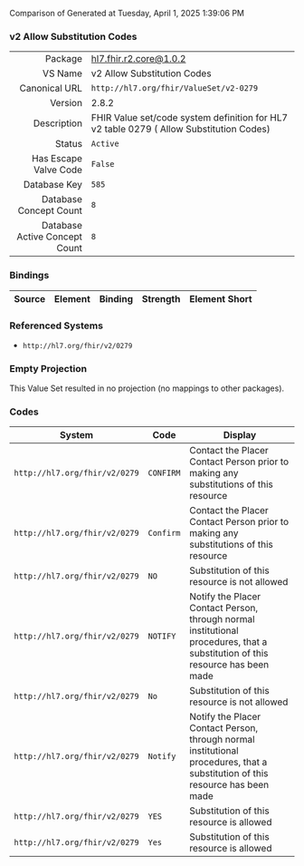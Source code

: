 Comparison of 
Generated at Tuesday, April 1, 2025 1:39:06 PM

### v2 Allow Substitution Codes

|      |     |
| ---: | --- |
| Package | hl7.fhir.r2.core@1.0.2 |
| VS Name | v2 Allow Substitution Codes |
| Canonical URL | `http://hl7.org/fhir/ValueSet/v2-0279` |
| Version | 2.8.2 |
| Description | FHIR Value set/code system definition for HL7 v2 table 0279 ( Allow Substitution Codes) |
| Status | `Active` |
| Has Escape Valve Code | `False` |
| Database Key | `585` |
| Database Concept Count | `8` |
| Database Active Concept Count | `8` |
### Bindings

| Source | Element | Binding | Strength | Element Short |
| ------ | ------- | ------- | -------- | ------------- |

### Referenced Systems

* `http://hl7.org/fhir/v2/0279`
### Empty Projection

This Value Set resulted in no projection (no mappings to other packages).

### Codes

| System | Code | Display |
| ------ | ---- | ------- |
| `http://hl7.org/fhir/v2/0279` | `CONFIRM` | Contact the Placer Contact Person prior to making any substitutions of this resource |
| `http://hl7.org/fhir/v2/0279` | `Confirm` | Contact the Placer Contact Person prior to making any substitutions of this resource |
| `http://hl7.org/fhir/v2/0279` | `NO` | Substitution of this resource is not allowed |
| `http://hl7.org/fhir/v2/0279` | `NOTIFY` | Notify the Placer Contact Person, through normal institutional procedures, that a substitution of this resource has been made |
| `http://hl7.org/fhir/v2/0279` | `No` | Substitution of this resource is not allowed |
| `http://hl7.org/fhir/v2/0279` | `Notify` | Notify the Placer Contact Person, through normal institutional procedures, that a substitution of this resource has been made |
| `http://hl7.org/fhir/v2/0279` | `YES` | Substitution of this resource is allowed |
| `http://hl7.org/fhir/v2/0279` | `Yes` | Substitution of this resource is allowed |
